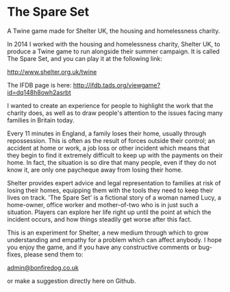 # The Spare Set
A Twine game made for Shelter UK, the housing and homelessness charity.

In 2014 I worked with the housing and homelessness charity, Shelter UK, to produce a Twine game to run alongside their summer campaign. It is called The Spare Set, and you can play it at the following link:

http://www.shelter.org.uk/twine

The IFDB page is here: http://ifdb.tads.org/viewgame?id=dq148h8owh2asrbt

I wanted to create an experience for people to highlight the work that the charity does, as well as to draw people's attention to the issues facing many families in Britain today. 

Every 11 minutes in England, a family loses their home, usually through repossession. This is often as the result of forces outside their control; an accident at home or work, a job loss or other incident which means that they begin to find it extremely difficult to keep up with the payments on their home. In fact, the situation is so dire that many people, even if they do not know it, are only one paycheque away from losing their home. 

Shelter provides expert advice and legal representation to families at risk of losing their homes, equipping them with the tools they need to keep their lives on track. 'The Spare Set' is a fictional story of a woman named Lucy, a home-owner, office worker and mother-of-two who is in just such a situation. Players can explore her life right up until the point at which the incident occurs, and how things steadily get worse after this fact. 

This is an experiment for Shelter, a new medium through which to grow understanding and empathy for a problem which can affect anybody. I hope you enjoy the game, and if you have any constructive comments or bug-fixes, please send them to:

admin@bonfiredog.co.uk

or make a suggestion directly here on Github.
